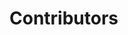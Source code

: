 # Contributors

<!-- readme: collaborators,spark-ui-bot/- -start -->
<!-- readme: collaborators,spark-ui-bot/- -end -->
